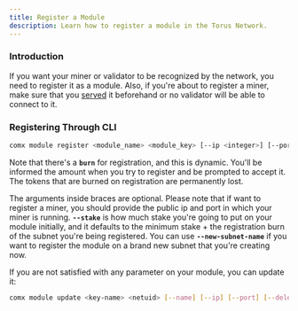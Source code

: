 ```yaml
---
title: Register a Module
description: Learn how to register a module in the Torus Network.
---
```


### Introduction

If you want your miner or validator to be recognized by the network, you need to register it as a module. Also, if you're about to register a miner,
make sure that you [served](/docs/mining/run-miner) it beforehand or no validator will be able to connect to it.

### Registering Through CLI

```bash
comx module register <module_name> <module_key> [--ip <integer>] [--port <integer>] [--netuid <integer>] [--stake <float>] [--metadata <text>] [--new-subnet-name]
```

Note that there's a **`burn`** for registration, and this is dynamic. You'll be informed the amount when you try to register
and be prompted to accept it. The tokens that are burned on registration are permanently lost.

The arguments inside braces are optional. Please note that if want to register a miner, you should provide the public ip and port in which your
miner is running. **`--stake`** is how much stake you're going to put on your module initially, and it defaults to the minimum stake + the registration burn
of the subnet you're being registered. You can use **`--new-subnet-name`** if you want to register the module on a brand new subnet that you're creating now.

If you are not satisfied with any parameter on your module, you can update it:

```bash
comx module update <key-name> <netuid> [--name] [--ip] [--port] [--delegation-fee] [--metadata]
```
